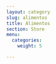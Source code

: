 ```yaml
---
layout: category
slug: alimentos
title: Alimentos
section: Store
menu:
  categories:
    weight: 5

---
```

